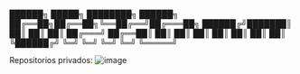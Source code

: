 
██████╗  █████╗ ████████╗ ██████╗ 
██╔══██╗██╔══██╗╚══██╔══╝██╔═══██╗
██████╔╝███████║   ██║   ██║   ██║
██╔═══╝ ██╔══██║   ██║   ██║   ██║
██║     ██║  ██║   ██║   ╚██████╔╝
╚═╝     ╚═╝  ╚═╝   ╚═╝    ╚═════╝ 
                                  


Repositorios privados:
![image](https://github.com/patodoldan/patodoldan/assets/22521975/15c0ad55-59b6-43b9-b926-56ab52251769)
